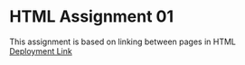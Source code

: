 # HTML Assignment 01
This assignment is based on linking between pages in HTML  
[Deployment Link](https://usmanameen45.github.io/Saylani-Assignment/HTML/Assignment_1)